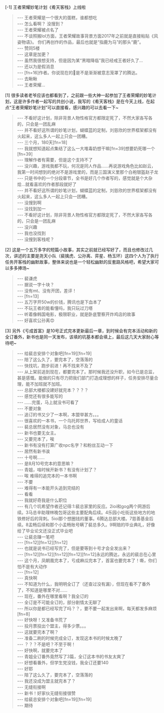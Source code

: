 
[-1] 王者荣耀妙笔计划《肴天客栈》上线啦
>--- 王者荣耀是一个很大的蛋糕，谁都想吃<br>
>--- 怎么看啊？  没搜到？<br>
>--- 王者荣耀被点名了<br>
>--- 不谈照搬lol方面，王者荣耀故事背景方面2017年之前就是直接粘贴《风姿物语》。
你们再创作的作品，最后也就是“指鹿为马”的那头“鹿”。<br>
>--- 赞同5楼<br>
>--- 这章是加更？<br>
>--- 虽然我很想支持，但是因为某“黑暗降临”我已经戒王者好久了…<br>
>--- 还以为是假消息<br>
>--- [fn=16]作者。你说现在的🐧是不是渐渐被意志笼罩了的腾达。<br>
>--- 去瞅瞅<br>
>--- 王者荣耀…<br>

[1] 很多读者老爷应该也都看到了，之前跟一些大神一起参加了王者荣耀的妙笔计划，这是许多作者一起写的共创小说，我写的《肴天客栈》是在今天上线，在起点“王者荣耀妙笔计划”可以直接看，感兴趣的可以去看一下~
>--- 不看好这计划，除非背景人物性格官方都限定死了，不然大家各写各的，只会是一团乱麻<br>
>--- 并不看好这所谓的妙笔计划，蝴蝶蓝的定制，刘慈欣的世界框架都没有火起来，这么多人一起上只会一团糟。<br>
>--- 三个月，180天[fn=18]<br>
>--- 我就想知道起点集结了这么一大堆毒奶想干嘛[fn=39]想要奶死哪一个[fn=39]<br>
>--- 理解作者有需要，但是这个支持不了<br>
>--- 没兴趣，游戏我都不玩，何况是同人作品……再说游戏角色比如赵云，我第一时间想到的绝对不是游戏里的，而是三国演义里那个白袍银盔赵子龙<br>
>--- 只是书中的一个分段章节，全书是好几个作者写的，感觉就是个大杂烩...就看喜欢的作者那段就好了<br>
>--- 并不看好这所谓的妙笔计划，蝴蝶蓝的定制，刘慈欣的世界框架都没有火起来，这么多人一起上只会一团糟。<br>
>--- 没搜到啊<br>
>--- 没找到加一<br>
>--- 不看好这计划，除非背景人物性格官方都限定死了，不然大家各写各的，只会是一团乱麻<br>
>--- 没兴趣<br>
>--- 我也没找到<br>
>--- 没搜到客栈呢？<br>

[2] 这是一个五万多字的短篇小故事，其实之前就已经写好了，而且也修改过几次，讲述的主要是尧天小队（裴擒虎、公孙离、弈星、杨玉环）这四个人为了执行任务开客栈的幽默故事，整体来说也是一个轻松幽默的反套路风格吧，希望大家可以多多捧场~
>--- 裴谦虎<br>
>--- 据说一字十块？<br>
>--- 没有mt、没有开团，差评！<br>
>--- [fn=13]<br>
>--- 五万字开50w的价钱，腾讯也是下血本了<br>
>--- 不玩王者的能看懂吗，我只玩过刀塔<br>
>--- 听着像韩国电影，极限职业，就是卧底警察开炸鸡店的故事<br>
>--- 好喜欢公孙离😍<br>

[3] 另外《亏成首富》是10号正式完本更新最后一章，到时候会有完本活动和新的全订番外，新书也是同一天发布，该填的坑基本都会填上，最后这几天大家耐心等待吧~
>--- 给裴总安排个对象吧[fn=19][fn=19]<br>
>--- 陪了这么久了，要完本了，空落落的<br>
>--- 快找坑，跑步前进！再不找来不及了<br>
>--- 从上架前追到现在，都要完本了。那时候我还没升职，如今已是总监，甚是感慨。能做的只有尽力把我们部门打造成理想的样子，任务安排尽量合理，能不加班就不加班。<br>
>--- 总部大楼都没建好就完本？？？？<br>
>--- 感觉还有很多能写的<br>
>--- ……完蛋，马上就没书可看了<br>
>--- 不要对象<br>
>--- 追订的书又少了一本啊，本盟举甚方。。。<br>
>--- 很喜欢的一本书，一个乌托邦世界，写给成人的童话<br>
>--- 裴总居然没有对象，马总也没有<br>
>--- 新书也要无女主。<br>
>--- 又要完本了，唉<br>
>--- 新书有没有打算广收npc名字？和粉丝互动一下<br>
>--- 居然有新书诶<br>
>--- 十号啊……<br>
>--- 是8月10号完本的意思嘛？<br>
>--- 青姐，啥时候开新书？有没有计划了？<br>
>--- 唉 难得的追完本的一本书啊<br>
>--- 不要<br>
>--- 难得有一本能开头追到完结的<br>
>--- 看看<br>
>--- 我就好奇我是什么职位<br>
>--- 有几个坑希望作者还记得:1:裴总家里的反应。2ioi和gog两个网游后续。3马总辛助理林晚包哥这些主要配角后续。4乐园小吃街这些地方的地铁修好后的背刺。5ioi那个想圈钱的董事。6腾达总部大楼。7慈善基金后续。8孟畅后续和那个小孟畅账号瞒了裴总多久。9啊赔的毕业典礼，好像给了毕业论文还没正式毕业吧<br>
>--- 让裴总赚一笔吧<br>
>--- [fn=12][fn=12][fn=12]<br>
>--- 也就是说书已经写完了，但是要等到十号才会全发出来？<br>
>--- [fn=12][fn=12][fn=12][fn=12][fn=12]永远的腾达，永远的裴总在心里<br>
>--- 这个月，凤朝凰完本了，亏成麻瓜完本了，首富也要完本了！嘶，你们怕不是有大动作<br>
>--- [fn=12]<br>
>--- 真快啊<br>
>--- 不知道为什么，我明明全订了（还查过没有漏），但现在看不了番外了，不知道是哪里不对……<br>
>--- 现在，番外在哪里看啊？我全订的<br>
>--- 全订是不可能全订的，部分剧情太无聊了<br>
>--- 所以你是都已经写完了吗？？，要不要一起发出来啊，每天都发多麻烦[fn=8]<br>
>--- 好快呀！又准备书荒了<br>
>--- 投月票投出个盟主，得多少票。。。<br>
>--- 这就要完本了啊？<br>
>--- 准备二刷的时候完成全订，发现这本书的时候太晚了<br>
>--- ？？？不是吧？不至于啊！<br>
>--- 好快啊，就要完本了<br>
>--- 青姐全订番外竟然写了3篇，全订这本书的书友太爽了<br>
>--- 好想看番外，但学生党没钱，我全订还要140<br>
>--- 好耶<br>
>--- 陪了这么久了，要完本了，空落落的<br>
>--- 我还没成为盟主就完本了？<br>
>--- 无缝衔接啊<br>
>--- 新书！好家伙无缝衔接很赞<br>
>--- 给裴总安排个对象吧[fn=19][fn=19]<br>
>--- 期待<br>
